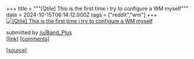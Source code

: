 +++
title = """[Qtile] This is the first time i try to configure a WM myself"""
date = 2024-10-15T06:14:12.000Z
tags = ["reddit","wm"]
+++
[![[Qtile] This is the first time i try to configure a WM myself](https://preview.redd.it/7635htlv3vud1.png?width=640&crop=smart&auto=webp&s=a45f9d0325a78b60a24b202d04c5c2f53a697006 "[Qtile] This is the first time i try to configure a WM myself")](https://www.reddit.com/r/unixporn/comments/1g418ir/qtile_this_is_the_first_time_i_try_to_configure_a/)

submitted by [/u/Band\_Plus](https://www.reddit.com/user/Band_Plus)  
[\[link\]](https://i.redd.it/7635htlv3vud1.png) [\[comments\]](https://www.reddit.com/r/unixporn/comments/1g418ir/qtile_this_is_the_first_time_i_try_to_configure_a/)

[[source]](https://www.reddit.com/r/unixporn/comments/1g418ir/qtile_this_is_the_first_time_i_try_to_configure_a/)
